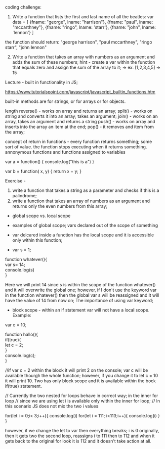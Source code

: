 coding challenge:


1. Write a function that lists the first and last name of all the beatles:
var data = [
    {fname: "george", lname: "harrison"},
    {fname: "paul", lname: "mccarthney"},
    {fname: "ringo", lname: 'starr'},
    {fname: "john", lname: 'lennon'}
]

the function should return: "george harrison", "paul mccarthney", "ringo starr", "john lennon"

2. Write a function that takes an array with numbers as an argument and adds the sum of these numbers; hint - create a var within the function that equals zero and assign the sum of the array to it; => ex. [1,2,3,4,5] => 15

Lecture - built in functionality in JS;

https://www.tutorialspoint.com/javascript/javascript_builtin_functions.htm

built-in methods are for strings, or for arrays or for objects.

length
reverse() - works on array and returns an array;
split() - works on string and converts it into an array; takes an argument;
join() - works on an array, takes an argument and returns a string
push() - works on array and inserts into the array an item at the end;
pop() - it removes and item from the array;

concept of return in functions - every function returns something; some sort of value. the function stops executing when it returns something.
annonymous functions and functions assigned to variables

var a = function() {
	console.log("this is a")
}

var b = function( x, y) {
	return x + y;
}

Exercise - 
1. write a function that takes a string as a parameter and checks if this is a palindrome;
2. write a function that takes an array of numbers as an argument and returns only the even numbers from this array;


- global scope vs. local scope

 - examples of global scope; vars declared out of the scope of something  
 - var delcared inside a function has the local scope and it is accessible only within this function;  

 - var s = 1;

  function whatever(){  
	var s= 14;  
	console.log(s)  
 }  
 
 Here we will print 14 since s is within the scope of the function whatever() and it will overwrite the global one;
 however, if I don't use the keyword var in the function whatever() then the global var s will be reassigned and it will have the value of 14 from now on; The importance of using var keyword;
 
 - block scope - within an if statement var will not have a local scope. Example:  
 
 var c = 10;  

function hallo(){  
if(true){  
	let c = 2;  
 }  
console.log(c);  
}

 //if var c = 2 within the block it will print 2 on the console; var c will be available thourgh the whole function; however, if you change it to let c = 10 it will print 10. Two has only block scope and it is available within the bock if(true) statement.


 // Currently the two nested for loops behave in correct way; in the inner for loop
// since we are using let i is available only within the inner for loop;
// In this scenario JS does not mix the two i values


for(let i = 0;i< 3;i++){
  console.log(i)
  for(let i = 111; i<113;i++){
    console.log(i)
  }
}

however, if we change the let to var then everything breaks; i is 0 originally, then it gets two the second loop, reassigns i to 111 then to 112 and when it gets back to the original for look it is 112 and it doesn't take action at all.





